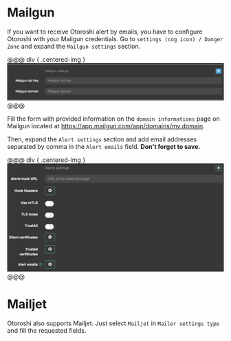 # Mailgun

If you want to receive Otoroshi alert by emails, you have to configure Otoroshi with your Mailgun credentials. Go to `settings (cog icon) / Danger Zone` and expand the `Mailgun settings` section.

@@@ div { .centered-img }
<img src="../img/danger-zone-9-mailgun.png" />
@@@

Fill the form with provided information on the `domain informations` page on Mailgun located at https://app.mailgun.com/app/domains/my.domain.

Then, expand the `Alert settings` section and add email addresses separated by comma in the `Alert emails` field. **Don't forget to save.**

@@@ div { .centered-img }
<img src="../img/danger-zone-6-alerts.png" />
@@@

# Mailjet

Otoroshi also supports Mailjet. Just select `Mailjet` in `Mailer settings type` and fill the requested fields.